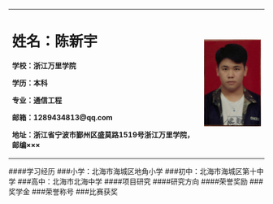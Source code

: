 <table border="0">
  <tr>
    <td width="75%">
      <h1>姓名：陈新宇</h1>
      <p><b>学校：浙江万里学院</b></p>
      <p><b>学历：本科</b></p>
      <p><b>专业：通信工程</b></p>
      <p><b>邮箱：1289434813@qq.com</b></p>
      <p><b>地址：浙江省宁波市鄞州区盛莫路1519号浙江万里学院，邮编×××</b></p>
    </td>
    <td width="25%">
      <img src="/zhengjianzhao.jpg" width="100%">
    </td>
  </tr>
</table>
####学习经历
###小学：北海市海城区地角小学
###初中：北海市海城区第十中学
###高中：北海市北海中学
####项目研究
####研究方向
####荣誉奖励
###奖学金
###荣誉称号
###比赛获奖
